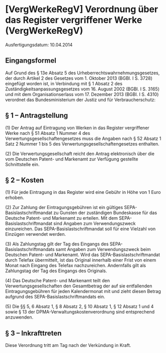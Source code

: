 # [VergWerkeRegV] Verordnung über das Register vergriffener Werke  (VergWerkeRegV)

Ausfertigungsdatum: 10.04.2014

 

## Eingangsformel

Auf Grund des § 13e Absatz 5 des Urheberrechtswahrnehmungsgesetzes, der durch Artikel 2 des Gesetzes vom 1. Oktober 2013 (BGBl. I S. 3728) eingefügt worden ist, in Verbindung mit § 1 Absatz 2 des Zuständigkeitsanpassungsgesetzes vom 16. August 2002 (BGBl. I S. 3165) und mit dem Organisationserlass vom 17. Dezember 2013 (BGBl. I S. 4310) verordnet das Bundesministerium der Justiz und für Verbraucherschutz:


## § 1 – Antragstellung

(1) Der Antrag auf Eintragung von Werken in das Register vergriffener Werke nach § 51 Absatz 1 Nummer 4 des Verwertungsgesellschaftengesetzes muss die Angaben nach § 52 Absatz 1 Satz 2 Nummer 1 bis 5 des Verwertungsgesellschaftengesetzes enthalten.

(2) Die Verwertungsgesellschaft reicht den Antrag elektronisch über die vom Deutschen Patent- und Markenamt zur Verfügung gestellte Schnittstelle ein.


## § 2 – Kosten

(1) Für jede Eintragung in das Register wird eine Gebühr in Höhe von 1 Euro erhoben.

(2) Zur Zahlung der Eintragungsgebühren ist ein gültiges SEPA-Basislastschriftmandat zu Gunsten der zuständigen Bundeskasse für das Deutsche Patent- und Markenamt zu erteilen. Mit dem SEPA-Basislastschriftmandat sind Angaben zum Verwendungszweck einzureichen. Das SEPA-Basislastschriftmandat soll für eine Vielzahl von Einzügen verwendet werden.

(3) Als Zahlungstag gilt der Tag des Eingangs des SEPA-Basislastschriftmandats samt Angaben zum Verwendungszweck beim Deutschen Patent- und Markenamt. Wird das SEPA-Basislastschriftmandat durch Telefax übermittelt, ist das Original innerhalb einer Frist von einem Monat nach Eingang des Telefax nachzureichen. Andernfalls gilt als Zahlungstag der Tag des Eingangs des Originals.

(4) Das Deutsche Patent- und Markenamt teilt den Verwertungsgesellschaften den Gesamtbetrag der auf sie entfallenden Eintragungsgebühren für jeden Kalendermonat mit und zieht diesen Betrag aufgrund des SEPA-Basislastschriftmandats ein.

(5) Die §§ 5, 6 Absatz 1, § 8 Absatz 2, § 10 Absatz 1, § 12 Absatz 1 und 4 sowie § 13 der DPMA-Verwaltungskostenverordnung sind entsprechend anzuwenden.


## § 3 – Inkrafttreten

Diese Verordnung tritt am Tag nach der Verkündung in Kraft.
